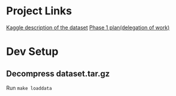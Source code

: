 # Project Links

[Kaggle description of the dataset](https://www.kaggle.com/datasets/nypl/whats-on-the-menu)
[Phase 1 plan(delegation of work)](https://docs.google.com/document/d/1YBNutt-dIGeWgX_72AmISnvwyZEIA8s5zjNkuiRuAQE/edit?usp=sharing)

# Dev Setup

## Decompress dataset.tar.gz
Run `make loaddata`

